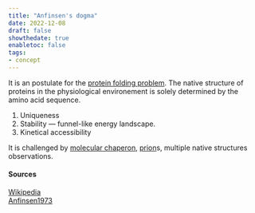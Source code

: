 ```yaml
---
title: "Anfinsen's dogma"
date: 2022-12-08
draft: false
showthedate: true
enabletoc: false
tags:
- concept
---
```


It is an postulate for the [protein folding problem](concept/protein%20folding%20problem.md). The native structure of proteins in the physiological environement is solely determined by the amino acid sequence.

1) Uniqueness 
2) Stability — funnel-like energy landscape. 
3) Kinetical accessibility 

It is challenged by [molecular chaperon](definition/molecular%20chaperon.md), [prion](definition/prion.md)s, multiple native structures observations. 

#### Sources

[Wikipedia](https://en.wikipedia.org/wiki/Anfinsen%27s_dogma)    
[Anfinsen1973](reference/Anfinsen1973.md)
